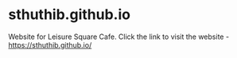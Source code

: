 # sthuthib.github.io
Website for Leisure Square Cafe.
Click the link to visit the website - 
https://sthuthib.github.io/
